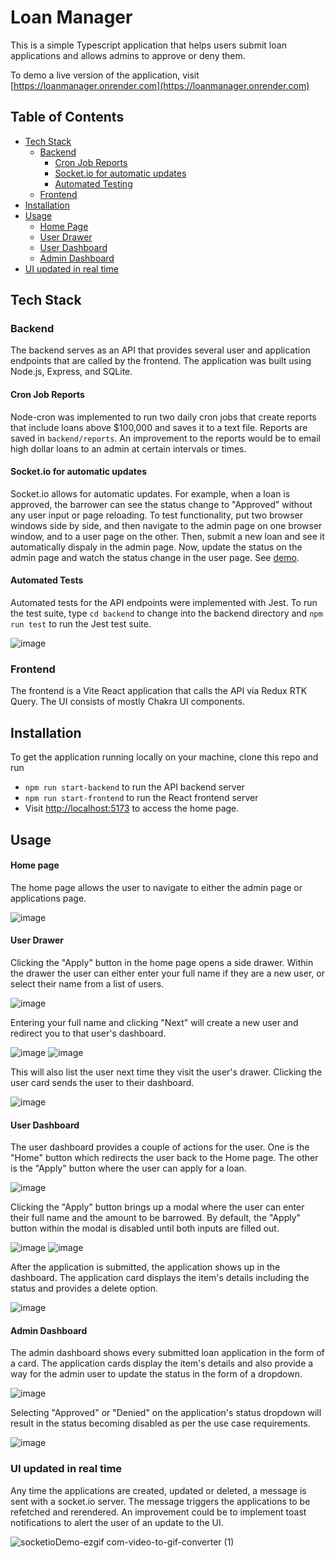 # Loan Manager
This is a simple Typescript application that helps users submit loan applications and allows admins to approve or deny them.

To demo a live version of the application, visit [https://loanmanager.onrender.com](https://loanmanager.onrender.com)

## Table of Contents
- [Tech Stack](https://github.com/gastelumdev/loan_manager?tab=readme-ov-file#tech-stack)
  - [Backend](https://github.com/gastelumdev/loan_manager?tab=readme-ov-file#backend)
    - [Cron Job Reports](https://github.com/gastelumdev/loan_manager?tab=readme-ov-file#cron-job-reports)
    - [Socket.io for automatic updates](https://github.com/gastelumdev/loan_manager?tab=readme-ov-file#socketio-for-automatic-updates)
    - [Automated Testing](https://github.com/gastelumdev/loan_manager?tab=readme-ov-file#automated-tests)
  - [Frontend](https://github.com/gastelumdev/loan_manager?tab=readme-ov-file#frontend)
- [Installation](https://github.com/gastelumdev/loan_manager?tab=readme-ov-file#installation)
- [Usage](https://github.com/gastelumdev/loan_manager?tab=readme-ov-file#usage)
  - [Home Page](https://github.com/gastelumdev/loan_manager?tab=readme-ov-file#home-page)
  - [User Drawer](https://github.com/gastelumdev/loan_manager?tab=readme-ov-file#user-drawer)
  - [User Dashboard](https://github.com/gastelumdev/loan_manager?tab=readme-ov-file#user-dashboard)
  - [Admin Dashboard](https://github.com/gastelumdev/loan_manager?tab=readme-ov-file#admin-dashboard)
- [UI updated in real time](https://github.com/gastelumdev/loan_manager?tab=readme-ov-file#ui-updated-in-real-time)

## Tech Stack

### Backend
The backend serves as an API that provides several user and application endpoints that are called by the frontend. 
The application was built using Node.js, Express, and SQLite.

#### Cron Job Reports
Node-cron was implemented to run two daily cron jobs that create reports that include loans above $100,000 and saves it to a text file.
Reports are saved in ```backend/reports```. An improvement to the reports would be to email high dollar loans to an admin at certain intervals or 
times.

#### Socket.io for automatic updates
Socket.io allows for automatic updates. For example, when a loan is approved, the barrower can see the status change to "Approved" without
any user input or page reloading. To test functionality, put two browser windows side by side, and then navigate to the admin page on one browser window, and 
to a user page on the other. Then, submit a new loan and see it automatically dispaly in the admin page. Now, update the status on the admin
page and watch the status change in the user page. See [demo](https://github.com/gastelumdev/loan_manager?tab=readme-ov-file#ui-updated-in-real-time).

#### Automated Tests
Automated tests for the API endpoints were implemented with Jest. To run the test suite, type ```cd backend``` to change into the backend directory and ```npm run test```
to run the Jest test suite.

![image](https://github.com/gastelumdev/loan_manager/assets/96878603/271ae469-8cf9-4cda-88fd-50687ad40cfa)


### Frontend
The frontend is a Vite React application that calls the API via Redux RTK Query. The UI consists of mostly Chakra UI components.

## Installation

To get the application running locally on your machine, clone this repo and run 
- ```npm run start-backend``` to run the API backend server
- ```npm run start-frontend``` to run the React frontend server
- Visit [http://localhost:5173](http://127.0.0.1:5173) to access the home page.

## Usage

#### Home page
The home page allows the user to navigate to either the admin page or applications page.

![image](https://github.com/gastelumdev/loan_manager/assets/96878603/e920d3bb-380b-4bce-a066-a08c6826a0f5)

#### User Drawer
Clicking the "Apply" button in the home page opens a side drawer. Within the drawer the user can either enter your
full name if they are a new user, or select their name from a list of users.

![image](https://github.com/gastelumdev/loan_manager/assets/96878603/1cd518df-9981-4468-bb5a-dc06930d28b3)

Entering your full name and clicking "Next" will create a new user and redirect you to that user's dashboard.

![image](https://github.com/gastelumdev/loan_manager/assets/96878603/44bfd9c9-0141-4884-a341-a1dfad3e62d3)
![image](https://github.com/gastelumdev/loan_manager/assets/96878603/007642d4-d817-44cd-857c-ffb02454b075)

This will also list the user next time they visit the user's drawer. Clicking the user card sends the user 
to their dashboard.

![image](https://github.com/gastelumdev/loan_manager/assets/96878603/afa7caa9-4e64-42b2-a683-36d0c61f4e55)

#### User Dashboard
The user dashboard provides a couple of actions for the user. One is the "Home" button which redirects the user
back to the Home page. The other is the "Apply" button where the user can apply for a loan.

![image](https://github.com/gastelumdev/loan_manager/assets/96878603/e4ce9fc6-2915-4227-81e3-7d019f914ec5)

Clicking the "Apply" button brings up a modal where the user can enter their full name and the amount to be barrowed.
By default, the "Apply" button within the modal is disabled until both inputs are filled out.

![image](https://github.com/gastelumdev/loan_manager/assets/96878603/82fedf75-a29d-48f2-a2f0-c0e05fb1ee37)
![image](https://github.com/gastelumdev/loan_manager/assets/96878603/97be9ac2-63c3-4134-a516-00b1f8bceb5b)

After the application is submitted, the application shows up in the dashboard. The application card displays the 
item's details including the status and provides a delete option.

![image](https://github.com/gastelumdev/loan_manager/assets/96878603/25a8370d-b080-4e91-b123-67ee80de723d)

#### Admin Dashboard
The admin dashboard shows every submitted loan application in the form of a card. The application cards display the 
item's details and also provide a way for the admin user to update the status in the form of a dropdown.

![image](https://github.com/gastelumdev/loan_manager/assets/96878603/cb266d06-5d99-417b-b91e-b85fdd389ceb)

Selecting "Approved" or "Denied" on the application's status dropdown will result in the status becoming disabled 
as per the use case requirements.

![image](https://github.com/gastelumdev/loan_manager/assets/96878603/617772e1-4f0d-4e89-8084-c99293c3c7aa)

### UI updated in real time

Any time the applications are created, updated or deleted, a message is sent with a socket.io server. The message triggers the applications to be 
refetched and rerendered. An improvement could be to implement toast notifications to alert the user of an update to the UI.

![socketioDemo-ezgif com-video-to-gif-converter (1)](https://github.com/gastelumdev/loan_manager/assets/96878603/7c074231-2a52-4064-ab81-214809557530)




















